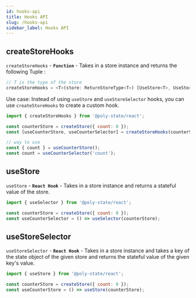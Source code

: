 ```yaml
---
id: hooks-api
title: Hooks API
slug: /hooks-api
sidebar_label: Hooks API
---
```


## createStoreHooks

`createStoreHooks` - **`Function`** - Takes in a store instance and returns the following Tuple :

```ts
// T is the type of the store
createStoreHooks = <T>(store: ReturnStoreType<T>) [UseStore<T>, UseStoreSelector<T>]
```

Use case:
Instead of using `useStore` and `useStoreSelector` hooks, you can use `createStoreHooks` to create a custom hook.

```jsx
import { createStoreHooks } from '@poly-state/react';

const counterStore = createStore({ count: 0 });
const [useCounterStore, useCounterSelector] = createStoreHooks(counterStore);

// way to use
const { count } = useCounterStore();
const count = useCounterSelector('count');
```

## useStore

`useStore` - **`React Hook`** - Takes in a store instance and returns a stateful value of the store.

```jsx
import { useSelector } from '@poly-state/react';

const counterStore = createStore({ count: 0 });
const useCounterSelector = () => useSelector(counterStore);
```

## useStoreSelector

`useStoreSelector` - **`React Hook`** - Takes in a store instance and takes a key of the state object of the given store and returns the stateful value of the given key's value.

```jsx
import { useStore } from '@poly-state/react';

const counterStore = createStore({ count: 0 });
const useCounterStore = () => useStore(counterStore);
```

